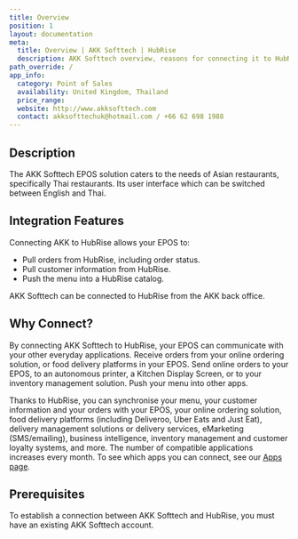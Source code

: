 ```yaml
---
title: Overview
position: 1
layout: documentation
meta:
  title: Overview | AKK Softtech | HubRise
  description: AKK Softtech overview, reasons for connecting it to HubRise and summary of integrated features. Synchronise data between AKK Softtech and your other apps.
path_override: /
app_info:
  category: Point of Sales
  availability: United Kingdom, Thailand
  price_range:
  website: http://www.akksofttech.com
  contact: akksofttechuk@hotmail.com / +66 62 698 1988
---
```


## Description

The AKK Softtech EPOS solution caters to the needs of Asian restaurants, specifically Thai restaurants. Its user interface which can be switched between English and Thai.

## Integration Features

Connecting AKK to HubRise allows your EPOS to:

- Pull orders from HubRise, including order status.
- Pull customer information from HubRise.
- Push the menu into a HubRise catalog.

AKK Softtech can be connected to HubRise from the AKK back office.

## Why Connect?

By connecting AKK Softtech to HubRise, your EPOS can communicate with your other everyday applications. Receive orders from your online ordering solution, or food delivery platforms in your EPOS. Send online orders to your EPOS, to an autonomous printer, a Kitchen Display Screen, or to your inventory management solution. Push your menu into other apps.

Thanks to HubRise, you can synchronise your menu, your customer information and your orders with your EPOS, your online ordering solution, food delivery platforms (including Deliveroo, Uber Eats and Just Eat), delivery management solutions or delivery services, eMarketing (SMS/emailing), business intelligence, inventory management and customer loyalty systems, and more. The number of compatible applications increases every month. To see which apps you can connect, see our [Apps page](/apps).

## Prerequisites

To establish a connection between AKK Softtech and HubRise, you must have an existing AKK Softtech account.

